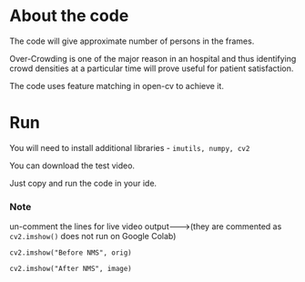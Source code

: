# About the code

The code will give approximate number of persons in the frames.

Over-Crowding is one of the major reason in an hospital and thus identifying crowd densities at a particular time will prove useful for patient satisfaction.

The code uses feature matching in open-cv to achieve it.

# Run

You will need to install additional libraries - ` imutils, numpy, cv2 `

You can download the test video.

Just copy and run the code in your ide.

### Note

un-comment the lines for live video output--->(they are commented as `cv2.imshow()` does not run on Google Colab)
```
cv2.imshow("Before NMS", orig)

cv2.imshow("After NMS", image)
```
